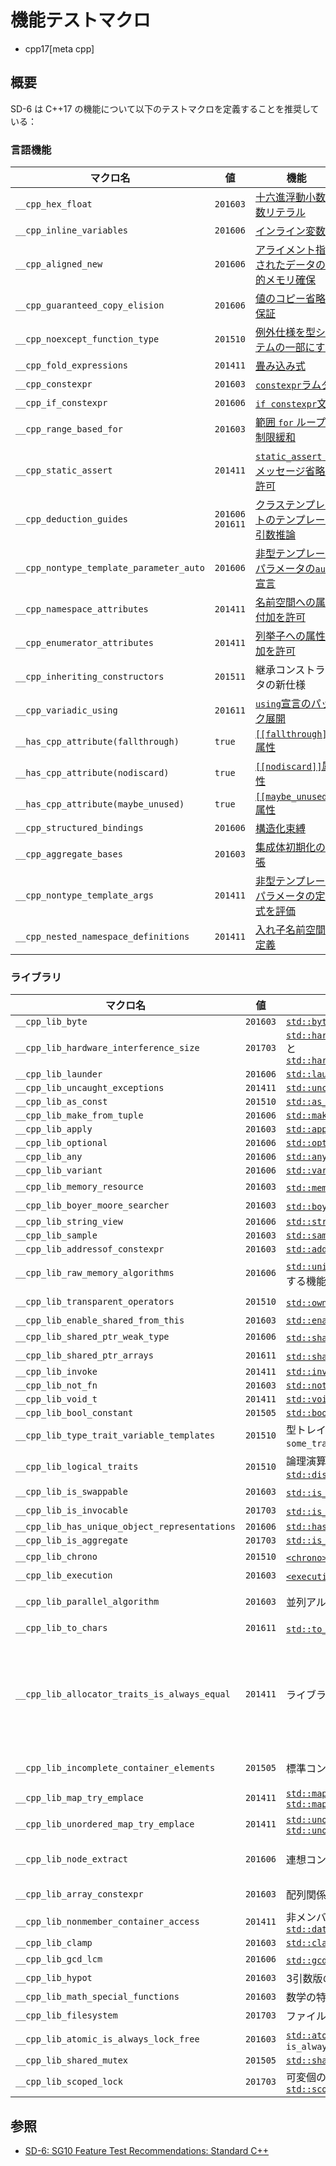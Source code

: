 # 機能テストマクロ
* cpp17[meta cpp]

## 概要

SD-6 は C++17 の機能について以下のテストマクロを定義することを推奨している：

### 言語機能

| マクロ名 | 値 | 機能 |
|----------|----|------|
| `__cpp_hex_float`                            | `201603` | [十六進浮動小数点数リテラル](hexadecimal_floating_literals.md) |
| `__cpp_inline_variables`                     | `201606` | [インライン変数](inline_variables.md) |
| `__cpp_aligned_new`                          | `201606` | [アライメント指定されたデータの動的メモリ確保](dynamic_memory_allocation_for_over-aligned_data.md) |
| `__cpp_guaranteed_copy_elision`              | `201606` | [値のコピー省略を保証](guaranteed_copy_elision.md) |
| `__cpp_noexcept_function_type`               | `201510` | [例外仕様を型システムの一部にする](exception_spec_be_part_of_the_type_system.md)
| `__cpp_fold_expressions`                     | `201411` | [畳み込み式](folding_expressions.md) |
| `__cpp_constexpr`                            | `201603` | [`constexpr`ラムダ](constexpr_lambda.md) |
| `__cpp_if_constexpr`                         | `201606` | [`if constexpr`文](if_constexpr.md) |
| `__cpp_range_based_for`                      | `201603` | [範囲 `for` ループの制限緩和](generalizing_the_range-based_for_loop.md) |
| `__cpp_static_assert`                        | `201411` | [`static_assert` のメッセージ省略を許可](extending_static_assert.md) |
| `__cpp_deduction_guides`                     | `201606`<br/> `201611` | [クラステンプレートのテンプレート引数推論](type_deduction_for_class_templates.md) |
| `__cpp_nontype_template_parameter_auto`      | `201606` | [非型テンプレートパラメータの`auto`宣言](declaring_non-type_template_arguments_with_auto.md) |
| `__cpp_namespace_attributes`                 | `201411` | [名前空間への属性付加を許可](attributes_for_namespaces_and_enumerators.md) |
| `__cpp_enumerator_attributes`                | `201411` | [列挙子への属性付加を許可](attributes_for_namespaces_and_enumerators.md) |
| `__cpp_inheriting_constructors`              | `201511` | 継承コンストラクタの新仕様 |
| `__cpp_variadic_using`                       | `201611` | [`using`宣言のパック展開](pack_expansions_in_using.md) |
| `__has_cpp_attribute(fallthrough)`           | `true`   | [`[[fallthrough]]`属性](fallthrough.md) |
| `__has_cpp_attribute(nodiscard)`             | `true`   | [`[[nodiscard]]`属性](nodiscard.md) |
| `__has_cpp_attribute(maybe_unused)`          | `true`   | [`[[maybe_unused]]`属性](maybe_unused.md) |
| `__cpp_structured_bindings`                  | `201606` | [構造化束縛](structured_bindings.md) |
| `__cpp_aggregate_bases`                      | `201603` | [集成体初期化の拡張](extension_to_aggregate_initialization.md.nolink) |
| `__cpp_nontype_template_args`                | `201411` | [非型テンプレートパラメータの定数式を評価](allow_constant_evaluation_for_all_non-type_template_arguments.md) |
| `__cpp_nested_namespace_definitions`         | `201411` | [入れ子名前空間の定義](nested_namespace.md) |


### ライブラリ

| マクロ名 | 値 | 機能 | ヘッダ |
|----------|----|------|--------|
| `__cpp_lib_byte`                              | `201603` | [`std::byte`](/reference/cstddef/byte.md) | [`<cstddef>`](/reference/cstddef.md) |
| `__cpp_lib_hardware_interference_size`        | `201703` | [`std::hardware_destructive_interference_size`](/reference/new/hardware_destructive_interference_size.md)と[`std::hardware_constructive_interference_size`](/reference/new/hardware_constructive_interference_size.md) | [`<new>`](/reference/new.md) |
| `__cpp_lib_launder`                           | `201606` | [`std::launder()`](/reference/new/launder.md) | | [`<new>`](/reference/new.md) |
| `__cpp_lib_uncaught_exceptions`               | `201411` | [`std::uncaught_exceptions()`](/reference/exception/uncaught_exceptions.md) | [`<exception>`](/reference/exception.md) |
| `__cpp_lib_as_const`                          | `201510` | [`std::as_const()`](/reference/utility/as_const.md) | [`<utility>`](/reference/utility.md) |
| `__cpp_lib_make_from_tuple`                   | `201606` | [`std::make_from_tuple()`](/reference/utility/make_from_tuple.md) | [`<utility>`](/reference/utility.md) |
| `__cpp_lib_apply`                             | `201603` | [`std::apply()`](/reference/tuple/apply.md) | [`<tuple>`](/reference/tuple.md) |
| `__cpp_lib_optional`                          | `201606` | [`std::optional`](/reference/optional/optional.md) | [`<optional>`](/reference/optional.md) |
| `__cpp_lib_any`                               | `201606` | [`std::any`](/reference/any/any.md) | [`<any>`](/reference/any.md) |
| `__cpp_lib_variant`                           | `201606` | [`std::variant`](/reference/variant/variant.md) | [`<variant>`](/reference/variant.md) |
| `__cpp_lib_memory_resource`                   | `201603` | [`std::memory_resource`](/reference/memory_resource/memory_resource.md.nolink)と関連する機能 | [`<memory_resource>`](/reference/memory_resource.md.nolink) |
| `__cpp_lib_boyer_moore_searcher`              | `201603` | [`std::boyer_morre_searcher`](/reference/functional/boyer_moore_searcher.md)と関連する機能 | [`<functional>`](/reference/functional.md) |
| `__cpp_lib_string_view`                       | `201606` | [`std::string_view`](/reference/string_view/basic_string_view.md) | [`<string_view>`](/reference/string_view.md) |
| `__cpp_lib_sample`                            | `201603` | [`std::sample()`](/reference/algorithm/sample.md) | [`<algorithm>`](/reference/algorithm.md) |
| `__cpp_lib_addressof_constexpr`               | `201603` | [`std::addressof()`](/reference/memory/addressof.md) | [`<memory>`](/reference/memory.md) |
| `__cpp_lib_raw_memory_algorithms`             | `201606` | [`std::uninitialized_default_construct()`](/reference/memory/uninitialized_default_construct.md)と関連する機能 | [`<memory>`](/reference/memory.md) |
| `__cpp_lib_transparent_operators`             | `201510` | [`std::owner_less`](/reference/memory/owner_less.md) の柔軟性向上 | [`<functional>`](/reference/functional.md)<br/> [`<memory>`](/reference/memory.md) |
| `__cpp_lib_enable_shared_from_this`           | `201603` | [`std::enable_shared_from_this`](/reference/memory/enable_shared_from_this.md) | [`<memory>`](/reference/memory.md) |
| `__cpp_lib_shared_ptr_weak_type`              | `201606` | [`std::shared_ptr`](/reference/memory/shared_ptr.md)クラスのメンバ型`weak_type` | [`<memory>`](/reference/memory.md) |
| `__cpp_lib_shared_ptr_arrays`                 | `201611` | [`std::shared_ptr`](/reference/memory/shared_ptr.md)クラスの配列サポート | [`<memory>`](/reference/memory.md) |
| `__cpp_lib_invoke`                            | `201411` | [`std::invoke()`](/reference/functional/invoke.md) | [`<functional>`](/reference/functional.md) |
| `__cpp_lib_not_fn`                            | `201603` | [`std::not_fn()`](/reference/functional/not_fn.md) | [`<functional>`](/reference/functional.md) |
| `__cpp_lib_void_t`                            | `201411` | [`std::void_t`](/reference/type_traits/void_t.md) | [`<type_traits>`](/reference/type_traits.md) |
| `__cpp_lib_bool_constant`                     | `201505` | [`std::bool_constant`](/reference/type_traits/bool_constant.md) | [`<type_traits>`](/reference/type_traits.md) |
| `__cpp_lib_type_trait_variable_templates`     | `201510` | 型トレイト変数テンプレート (`some_trait_v<T> = some_trait<T>::value`) | [`<type_traits>`](/reference/type_traits.md) |
| `__cpp_lib_logical_traits`                    | `201510` | 論理演算子型トレイト ([`std::conjunction`](/reference/type_traits/conjunction.md), [`std::disjunction`](/reference/type_traits/disjunction.md), [`std::negation`](/reference/type_traits/negation.md)) | [`<type_traits>`](/reference/type_traits.md) |
| `__cpp_lib_is_swappable`                      | `201603` | [`std::is_swappable`](/reference/type_traits/is_swappable.md)と関連する機能 | [`<type_traits>`](/reference/type_traits.md) |
| `__cpp_lib_is_invocable`                      | `201703` | [`std::is_invocable`](/reference/type_traits/is_invocable.md)と関連する機能 | [`<type_traits>`](/reference/type_traits.md) |
| `__cpp_lib_has_unique_object_representations` | `201606` | [`std::has_unique_object_representations`](/reference/type_traits/has_unique_object_representations.md) | [`<type_traits>`](/reference/type_traits.md) |
| `__cpp_lib_is_aggregate`                      | `201703` | [`std::is_aggregate`](/reference/type_traits/is_aggregate.md) | [`<type_traits>`](/reference/type_traits.md) |
| `__cpp_lib_chrono`                            | `201510` | [`<chrono>`](/reference/chrono.md) の改良 | [`<chrono>`](/reference/chrono.md) |
| `__cpp_lib_execution`                         | `201603` | [`<execution>`](/reference/execution.md) の追加 | [`<execution>`](/reference/execution.md) |
| `__cpp_lib_parallel_algorithm`                | `201603` | 並列アルゴリズム | [`<algorithm>`](/reference/algorithm.md)<br/> [`<numeric>`](/reference/numeric.md)<br/> [`<memory>`](/reference/memory.md) |
| `__cpp_lib_to_chars`                          | `201611` | [`std::to_chars()`](/reference/utility/to_chars.md.nolink)と[`std::from_chars()`](/reference/utility/from_chars.md.nolink) | [`<utility>`](/reference/utility.md) |
| `__cpp_lib_allocator_traits_is_always_equal`  | `201411` | ライブラリ内の `noexcept` のクリーンアップ | [`<deque>`](/reference/deque.md)<br/> [`<forward_list>`](/reference/forward_list.md)<br/> [`<list>`](/reference/list.md)<br/> [`<map>`](/reference/map.md)<br/> [`<memory>`](/reference/memory.md)<br/> [`<scoped_allocator>`](/reference/scoped_allocator.md)<br/> [`<set>`](/reference/set.md)<br/> [`<string>`](/reference/string.md)<br/> [`<unordered_map>`](/reference/unordered_map.md)<br/> [`<unordered_set>`](/reference/unordered_set.md)<br/> [`<vector>`](/reference/vector.md) |
| `__cpp_lib_incomplete_container_elements`     | `201505` | 標準コンテナについて不完全型を最小限サポート | [`<forward_list>`](/reference/forward_list.md)<br/> [`<list>`](/reference/list.md)<br/> [`<vector>`](/reference/vector.md) |
| `__cpp_lib_map_try_emplace`                   | `201411` | [`std::map::try_emplace()`](/reference/map/map/try_emplace.md), [`std::map::insert_or_assign()`](/reference/map/map/insert_or_assign.md) | [`<map>`](/reference/map.md) |
| `__cpp_lib_unordered_map_try_emplace`         | `201411` | [`std::unordered_map::try_emplace()`](/reference/unordered_map/unordered_map/try_emplace.md), [`std::unordered_map::insert_or_assign()`](/reference/unordered_map/unordered_map/insert_or_assign.md) | [`<unordered_map>`](/reference/unordered_map.md) |
| `__cpp_lib_node_extract`                      | `201606` | 連想コンテナのsplice | [`<map>`](/reference/map.md)<br/> [`<set>`](/reference/set.md)<br/> [`<unordered_map>`](/reference/unordered_map.md)<br/> [`<unordered_set>`](/reference/unordered_set.md) |
| `__cpp_lib_array_constexpr`                   | `201603` | 配列関係のランダムアクセスに`constexpr`を追加 | [`<array>`](/reference/array.md), [`<iterator>`](/reference/iterator.md) |
| `__cpp_lib_nonmember_container_access`        | `201411` | 非メンバ関数 [`std::size()`](/reference/iterator/size.md), [`std::empty()`](/reference/iterator/empty.md), [`std::data()`](/reference/iterator/data.md) | [`<iterator>`](/reference/iterator.md) |
| `__cpp_lib_clamp`                             | `201603` | [`std::clamp()`](/reference/algorithm/clamp.md) | [`<algorithm>`](/reference/algorithm.md) |
| `__cpp_lib_gcd_lcm`                           | `201606` | [`std::gcd()`](/reference/numeric/gcd.md)と[`std::lcm()`](/reference/numeric/lcm.md) | [`<numeric>`](/reference/numeric.md) |
| `__cpp_lib_hypot`                             | `201603` | 3引数版の[`std::hypot()`](/reference/cmath/hypot.md) | [`<cmath>`](/reference/cmath.md) |
| `__cpp_lib_math_special_functions`            | `201603` | 数学の特殊関数 | [`<cmath>`](/reference/cmath.md) |
| `__cpp_lib_filesystem`                        | `201703` | ファイルシステムライブラリ | [`<filesystem>`](/reference/filesystem.md) |
| `__cpp_lib_atomic_is_always_lock_free`        | `201603` | [`std::atomic`](/reference/atomic/atomic.md)クラスの静的メンバ定数`is_always_lock_free` | [`<atomic>`](/reference/atomic.md) |
| `__cpp_lib_shared_mutex`                      | `201505` | [`std::shared_mutex`](/reference/shared_mutex/shared_mutex.md) | [`<shared_mutex>`](/reference/shared_mutex.md) |
| `__cpp_lib_scoped_lock`                       | `201703` | 可変個のミューテックスのロック管理するで[`std::scoped_lock`](/reference/mutex/scoped_lock.md) | [`<mutex>`](/reference/mutex.md) |


## 参照
- [SD-6: SG10 Feature Test Recommendations: Standard C++](https://isocpp.org/std/standing-documents/sd-6-sg10-feature-test-recommendations#recs.cpp17)
